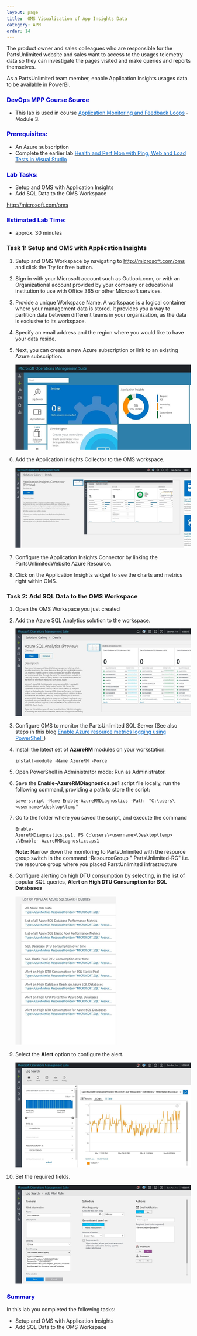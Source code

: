 ```yaml
---
layout: page
title:  OMS Visualization of App Insights Data
category: APM
order: 14
---
```



The product owner and sales colleagues who are responsible for the PartsUnlimited website and sales want to access to the usages telemetry data so they can investigate the pages visited and make queries and reports themselves.  

As a PartsUnlimited team member, enable Application Insights usages data to be available in PowerBI.  



<h3><span style="color: #0000CD;">DevOps MPP Course Source </span></h3>

- This lab is used in course <a href="https://www.edx.org/course/application-monitoring-feedback-loops-microsoft-devops200-7x-0" target="_blank"><span style="color: #0066cc;" color="#0066cc"> Application Monitoring and Feedback Loops</span></a> - Module 3.



<h3><span style="color: #0000CD;">Prerequisites:</span></h3>

- An Azure subscription
- Complete the earlier lab <a href="https://microsoft.github.io/PartsUnlimited/apm/200.7x-APM-HealthandPerfMonitoring.html" target="_blank"><span style="color: #0066cc;" color="#0066cc"> Health and Perf Mon with Ping, Web and Load Tests in Visual Studio  </span></a> 



<h3><span style="color: #0000CD;">Lab Tasks: </span></h3>

- Setup and OMS with Application Insights  
- Add SQL Data to the OMS Workspace  



<a href="http://microsoft.com/oms" target="_blank"><span style="color: #0066cc;" color="#0066cc">http://microsoft.com/oms</span></a> 


<h3><span style="color: #0000CD;">Estimated Lab Time:</span></h3>

- approx. 30 minutes  



### Task 1: Setup and OMS with Application Insights  



1.	Setup and OMS Workspace by navigating to <a href="http://microsoft.com/oms" target="_blank"><span style="color: #0066cc;" color="#0066cc">http://microsoft.com/oms</span></a>  and click the Try for free button. 

2. Sign in with your Microsoft account such as Outlook.com, or with an Organizational account provided by your company or educational institution to use with Office 365 or other Microsoft services.    

3. Provide a unique Workspace Name. A workspace is a logical container where your management data is stored. It provides you a way to partition data between different teams in your organization, as the data is exclusive to its workspace. 

4. Specify an email address and the region where you would like to have your data reside.  

5. Next, you can create a new Azure subscription or link to an existing Azure subscription.  


    ![](../assets/omsappinsights-jan2018/omsappinsights_1.png)


6.	Add the Application Insights Collector to the OMS workspace.  

    ![](../assets/omsappinsights-jan2018/omsappinsights_2.png)


7.	Configure the Application Insights Connector by linking the PartsUnlimitedWebsite Azure Resource.  

8.	Click on the Application Insights widget to see the charts and metrics right within OMS.  







### Task 2: Add SQL Data to the OMS Workspace  



1.	Open the OMS Workspace you just created 

2.	Add the Azure SQL Analytics solution to the workspace.  

    ![](../assets/omsappinsights-jan2018/omsappinsights_3.png)


3.	Configure OMS to monitor the PartsUnlimited SQL Server (See also steps in this blog <a href="https://blogs.technet.microsoft.com/msoms/2017/01/17/enable-azure-resource-metrics-logging-using-powershell/" target="_blank"><span style="color: #0066cc;" color="#0066cc"> Enable Azure resource metrics logging using PowerShell </span></a> )
  



4. Install the latest set of **AzureRM** modules on your workstation: 

    ```
    install-module -Name AzureRM -Force  
    ```

5. Open PowerShell in Administrator mode: Run as Administrator.  

6. Save the **Enable-AzureRMDiagnostics.ps1** script file locally, run the following command, providing a path to store the script: 

    ```
    save-script -Name Enable-AzureRMDiagnostics -Path  "C:\users\<username>\desktop\temp"  
    ```


7. Go to the folder where you saved the script, and execute the command

    ```
    Enable- 
    AzureRMDiagnostics.ps1. PS C:\users\<username>\Desktop\temp> .\Enable- AzureRMDiagnostics.ps1   
    ```

    **Note:** Narrow down the monitoring to PartsUnlimited with the resource group switch in the command -ResourceGroup " PartsUnlimited-RG"  i.e. the resource group where you placed ParstUnlimited infrastructure



4.	Configure alerting on high DTU consumption by selecting, in the list of popular SQL queries, **Alert on High DTU Consumption for SQL Databases** 

    ![](../assets/omsappinsights-jan2018/omsappinsights_4.png)


5. 	Select the **Alert** option to configure the alert.  

    ![](../assets/omsappinsights-jan2018/omsappinsights_5.png)


6. Set the required fields. 

    ![](../assets/omsappinsights-jan2018/omsappinsights_6.png)


<h3><span style="color: #0000CD;"> Summary</span></h3>

In this lab you completed the following tasks:
- Setup and OMS with Application Insights  
- Add SQL Data to the OMS Workspace  